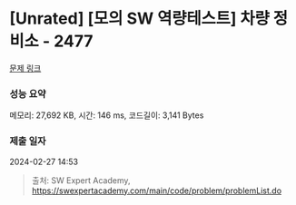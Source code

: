# [Unrated] [모의 SW 역량테스트] 차량 정비소 - 2477 

[문제 링크](https://swexpertacademy.com/main/code/problem/problemDetail.do?contestProbId=AV6c6bgaIuoDFAXy) 

### 성능 요약

메모리: 27,692 KB, 시간: 146 ms, 코드길이: 3,141 Bytes

### 제출 일자

2024-02-27 14:53



> 출처: SW Expert Academy, https://swexpertacademy.com/main/code/problem/problemList.do